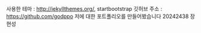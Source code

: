 사용한 테마 : http://jekyllthemes.org/, startbootstrap
깃허브 주소 : https://github.com/godppo
저에 대한 포트폴리오를 만들어봤습니다
20242438 장현성

